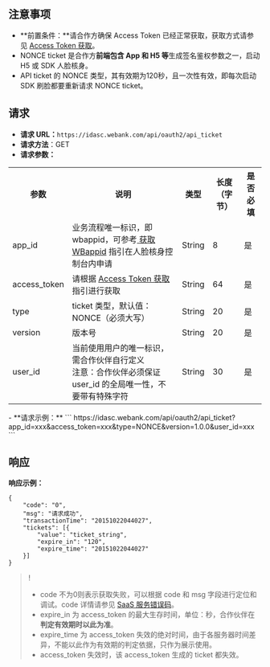 ## 注意事项
- **前置条件：**请合作方确保 Access Token 已经正常获取，获取方式请参见 [Access Token 获取](https://cloud.tencent.com/document/product/1007/37304)。
- NONCE ticket 是合作方**前端包含 App 和 H5 等**生成签名鉴权参数之一，启动 H5 或 SDK 人脸核身。
- API ticket 的 NONCE 类型，其有效期为120秒，且一次性有效，即每次启动 SDK 刷脸都要重新请求 NONCE ticket。

## 请求
- **请求 URL：**`https://idasc.webank.com/api/oauth2/api_ticket`
- **请求方法**：GET
- **请求参数：**
<table><tbody>
<tr><th >参数</th><th >说明</th><th >类型</th><th >长度（字节）</th><th >是否必填</th></tr>
<tr><td >app_id</td><td>业务流程唯一标识，即 wbappid，可参考<a href="https://cloud.tencent.com/document/product/1007/49634"> 获取 WBappid</a>  指引在人脸核身控制台内申请</td><td >String</td><td >8</td><td >是</td></tr>
<tr><td >access_token</td><td >请根据 <a href='https://cloud.tencent.com/document/product/1007/37304'>Access Token 获取</a> 指引进行获取</td><td >String</td><td>64</td><td >是</td></tr>
<tr><td >type</td><td >ticket 类型，默认值：NONCE（必须大写）</td><td >String</td><td >20</td><td >是</td></tr>
<tr><td >version</td><td >版本号</td><td >String</td><td >20</td><td >是</td></tr>
<tr><td>user_id</td><td >当前使用用户的唯一标识，需合作伙伴自行定义<br/>注意：合作伙伴必须保证 user_id 的全局唯一性，不要带有特殊字符</td><td>String</td><td>30</td><td>是</td></tr>
</tbody></table>
- **请求示例：**
```
https://idasc.webank.com/api/oauth2/api_ticket?app_id=xxx&access_token=xxx&type=NONCE&version=1.0.0&user_id=xxx
```

## 响应
**响应示例：**
```
{
	"code": "0",
	"msg": "请求成功",
	"transactionTime": "20151022044027",
	"tickets": [{
		"value": "ticket_string",
		"expire_in": "120",
		"expire_time": "20151022044027"
	}]
}
```
>!
>- code 不为0则表示获取失败，可以根据 code 和 msg 字段进行定位和调试。code 详情请参见 [SaaS 服务错误码](https://cloud.tencent.com/document/product/1007/47912)。
>- expire_in 为 access_token 的最大生存时间，单位：秒，合作伙伴在**判定有效期时以此为准**。
>- expire_time 为 access_token 失效的绝对时间，由于各服务器时间差异，不能以此作为有效期的判定依据，只作为展示使用。
>- access_token 失效时，该 access_token 生成的 ticket 都失效。
